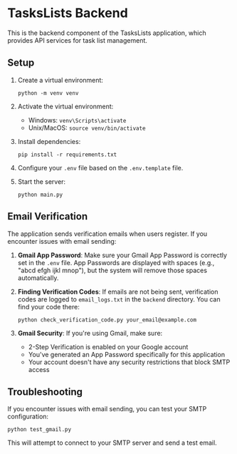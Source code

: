 # TasksLists Backend

This is the backend component of the TasksLists application, which provides API services for task list management.

## Setup

1. Create a virtual environment:
   ```
   python -m venv venv
   ```

2. Activate the virtual environment:
   - Windows: `venv\Scripts\activate`
   - Unix/MacOS: `source venv/bin/activate`

3. Install dependencies:
   ```
   pip install -r requirements.txt
   ```

4. Configure your `.env` file based on the `.env.template` file.

5. Start the server:
   ```
   python main.py
   ```

## Email Verification

The application sends verification emails when users register. If you encounter issues with email sending:

1. **Gmail App Password**: Make sure your Gmail App Password is correctly set in the `.env` file. App Passwords are displayed with spaces (e.g., "abcd efgh ijkl mnop"), but the system will remove those spaces automatically.

2. **Finding Verification Codes**: If emails are not being sent, verification codes are logged to `email_logs.txt` in the `backend` directory. You can find your code there:
   ```
   python check_verification_code.py your_email@example.com
   ```

3. **Gmail Security**: If you're using Gmail, make sure:
   - 2-Step Verification is enabled on your Google account
   - You've generated an App Password specifically for this application
   - Your account doesn't have any security restrictions that block SMTP access

## Troubleshooting

If you encounter issues with email sending, you can test your SMTP configuration:
```
python test_gmail.py
```

This will attempt to connect to your SMTP server and send a test email. 